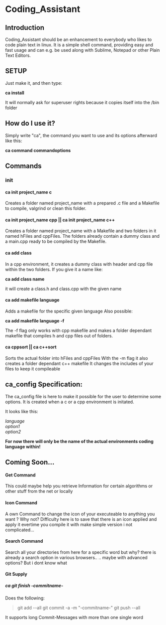 <h1>Coding_Assistant</h1>

<h2>Introduction</h2>

Coding_Assistant should be an enhancement to everybody who likes to code plain text
in linux. It is a simple shell command, providing easy and fast usage and can e.g. be used
along with Sublime, Notepad or other Plain Text Editors.

<h2> SETUP </h2>

Just make it, and then type:

<b>ca install</b>

It will normally ask for superuser rights because it copies itself into the /bin folder

<h2>How do I use it?</h2>

Simply write "ca", the command you want to use and its options afterward like this:

<b>ca command commandoptions</b>

<h2>Commands</h2>

<h3>init</h3>

<h4>ca init project_name c</h4>

Creates a folder named project_name with a prepared .c file and a Makefile to
compile, valgrind or clean this folder.

<h4>ca init project_name cpp || ca init project_name c++</h4>

Creates a folder named project_name with a Makefile and two folders in it named
hFiles and cppFiles. The folders already contain a dummy class and a main.cpp
ready to be compiled by the Makefile.

<h4>ca add class</h4>

In a cpp environment, it creates a dummy class with header and cpp file within
the two folders.
If you give it a name like:

<b>ca add class name</b>

it will create a class.h and class.cpp with the given name

<h4>ca add makefile language</h4>

Adds a makefile for the specific given language
Also possible:

<b>ca add makefile language -f</b>

The -f flag only works with cpp makefile and makes a folder dependant makefile
that compiles h and cpp files out of folders.

<h4>ca cppsort || ca c++sort</h4>

Sorts the actual folder into hFiles and cppFiles
With the -m flag it also creates a folder dependant c++ makefile
It changes the includes of your files to keep it compileable

<h2>ca_config Specification:</h2>

The ca_config file is here to make it possible for the user to determine some
options.
It is created when a c or a cpp environment is initated.

It looks like this:

<em>language</em><br/>
<em>option1</em><br/>
<em>option2</em><br/>

<b>For now there will only be the name of the 
actual environments coding language within!</b>

<h2>Coming Soon...</h2>

<h4>Get Command</h4>

This could maybe help you retrieve Information for certain algorithms or other stuff 
from the net or locally

<h4>Icon Command</h4>

A own Command to change the icon of your executeable to anything you want ?
Why not?
Difficulty here is to save that there is an icon applied and apply it evertime you compile it with make
simple version i not complicated...

<h4>Search Command</h4>

Search all your directories from here for a specific word
but why? there is already a search option in various browsers..
.. maybe with advanced options? But i dont know what

<h4>Git Supply</h4>

<h5>ca git finish -commitname-</h5>

Does the following:
> git add --all
> git commit -a -m "-commitname-"
> git push --all

It supports long Commit-Messages with more than one single word